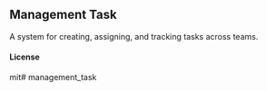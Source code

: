 ## Management Task

A system for creating, assigning, and tracking tasks across teams.

#### License

mit# management_task
